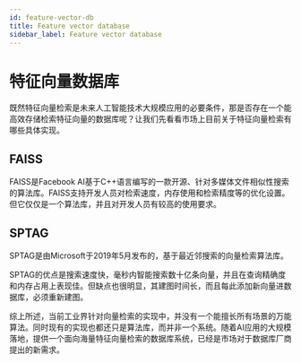 ```yaml
---
id: feature-vector-db
title: Feature vector database
sidebar_label: Feature vector database
---
```


# 特征向量数据库

既然特征向量检索是未来人工智能技术大规模应用的必要条件，那是否存在一个能高效存储检索特征向量的数据库呢？让我们先看看市场上目前关于特征向量检索有哪些具体实现。

## FAISS

FAISS是Facebook AI基于C++语言编写的一款开源、针对多媒体文件相似性搜索的算法库。FAISS支持开发人员对检索速度，内存使用和检索精度等的优化设置。但它仅仅是一个算法库，并且对开发人员有较高的使用要求。

## SPTAG

SPTAG是由Microsoft于2019年5月发布的，基于最近邻搜索的向量检索算法库。

SPTAG的优点是搜索速度快，毫秒内智能搜索数十亿条向量，并且在查询精确度和内存占用上表现佳。但缺点也很明显，其建图时间长，而且每此添加新向量进数据库，必须重新建图。                     

综上所述，当前工业界针对向量检索的实现中，并没有一个能擅长所有场景的万能算法。同时现有的实现也都还只是算法库，而并非一个系统。随着AI应用的大规模落地，提供一个面向海量特征向量检索的数据库系统，已经是市场对于数据库厂商提出的新需求。
